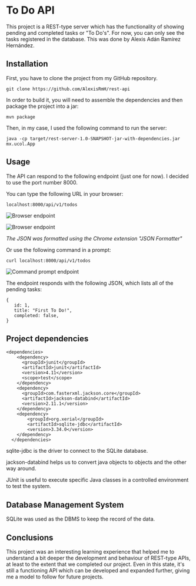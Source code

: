 # To Do API

This project is a REST-type server which has the functionality of showing pending and completed tasks or "To Do's". For now, you can only see the tasks registered in the database. This was done by Alexis Adán Ramírez Hernández.

## Installation

First, you have to clone the project from my GitHub repository.

```git clone https://github.com/AlexisRmH/rest-api```

In order to build it, you will need to assemble the dependencies and then package the project into a jar:

```mvn package```

Then, in my case, I used the following command to run the server:

```java -cp target/rest-server-1.0-SNAPSHOT-jar-with-dependencies.jar mx.ucol.App```

## Usage

The API can respond to the following endpoint (just one for now). I decided to use the port number 8000.

You can type the following URL in your browser:

```localhost:8000/api/v1/todos```

![Browser endpoint](https://github.com/AlexisRmH/rest-api/blob/master/browser.png)

![Browser endpoint](./browser.PNG)

_The JSON was formatted using the Chrome extension "JSON Formatter"_

Or use the following command in a prompt:

```curl localhost:8000/api/v1/todos```

![Command prompt endpoint](./cmd.PNG)

The endpoint responds with the following JSON, which lists all of the pending tasks:

```
{
   id: 1,
   title: "First To Do!",
   completed: false,
}
```

## Project dependencies

```
<dependencies>
    <dependency>
      <groupId>junit</groupId>
      <artifactId>junit</artifactId>
      <version>4.11</version>
      <scope>test</scope>
    </dependency>
    <dependency>
      <groupId>com.fasterxml.jackson.core</groupId>
      <artifactId>jackson-databind</artifactId>
      <version>2.11.1</version>
    </dependency>
    <dependency>
        <groupId>org.xerial</groupId>
        <artifactId>sqlite-jdbc</artifactId>
        <version>3.34.0</version>
    </dependency>
  </dependencies>
```
sqlite-jdbc is the driver to connect to the SQLite database.

jackson-databind helps us to convert java objects to objects and the other way around.

JUnit is useful to execute specific Java classes in a controlled environment to test the system.

## Database Management System

SQLite was used as the DBMS to keep the record of the data.

## Conclusions

This project was an interesting learning experience that helped me to understand a bit deeper the development and behaviour of REST-type APIs, at least to the extent that we completed our project.
Even in this state, it's still a functioning API which can be developed and expanded further, giving me a model to follow for future projects.


